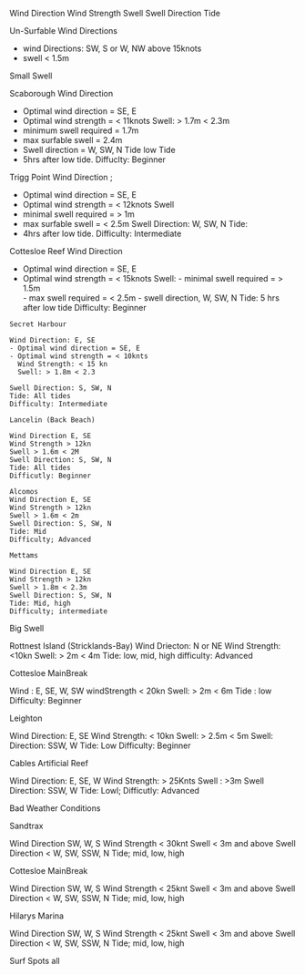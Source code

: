 
Wind Direction 
Wind Strength 
Swell 
Swell Direction 
Tide 

Un-Surfable Wind Directions 
- wind Directions: SW, S or W, NW above 15knots 
- swell < 1.5m 

Small Swell 

   Scaborough 
   Wind Direction
   - Optimal wind direction = SE, E
   - Optimal wind strength = < 11knots
   Swell: > 1.7m < 2.3m
   - minimum swell required = 1.7m 
   - max surfable swell = 2.4m 
   - Swell direction = W, SW, N
   Tide low Tide 
   - 5hrs after low tide.
   Diffuclty: Beginner 

   Trigg Point 
   Wind Direction ;
   - Optimal wind direction = SE, E 
   - Optimal wind strength = < 12knots 
  Swell 
   - minimal swell required = > 1m 
   - max surfable swell = < 2.5m
Swell Direction: W, SW, N
   Tide: 
   - 4hrs after low tide.
   Difficulty: Intermediate  

   Cottesloe Reef 
   Wind Direction 
   - Optimal wind direction = SE, E
   - Optimal wind strength = < 15knots
    Swell: 
    - minimal swell required = > 1.5m   
    - max swell required = < 2.5m
    - swell direction, W, SW, N
    Tide: 5 hrs after low tide 
    Difficulty: Beginner 

    Secret Harbour 

    Wind Direction: E, SE
    - Optimal wind direction = SE, E 
    - Optimal wind strength = < 10knts
      Wind Strength: < 15 kn
      Swell: > 1.8m < 2.3

    Swell Direction: S, SW, N
    Tide: All tides
    Difficulty: Intermediate  

    Lancelin (Back Beach)

    Wind Direction E, SE
    Wind Strength > 12kn
    Swell > 1.6m < 2M
    Swell Direction: S, SW, N
    Tide: All tides 
    Difficutly: Beginner 

    Alcomos 
    Wind Direction E, SE
    Wind Strength > 12kn
    Swell > 1.6m < 2m
    Swell Direction: S, SW, N
    Tide: Mid 
    Difficulty; Advanced 

    Mettams 

    Wind Direction E, SE
    Wind Strength > 12kn
    Swell > 1.8m < 2.3m
    Swell Direction: S, SW, N
    Tide: Mid, high
    Difficulty; intermediate 

Big Swell 

   Rottnest Island (Stricklands-Bay)
   Wind Driecton: N or NE
   Wind Strength: <10kn
   Swell: > 2m < 4m
   Tide: low, mid, high 
   difficulty: Advanced 

   Cottesloe MainBreak

   Wind : E, SE, W, SW
   windStrength < 20kn 
   Swell: > 2m < 6m
   Tide : low 
   Difficulty: Beginner 

   Leighton 

   Wind Direction: E, SE
   Wind Strength: < 10kn
   Swell: > 2.5m < 5m
   Swell: Direction: SSW, W 
   Tide: Low
   Difficulty: Beginner 

  Cables Artificial Reef 

   Wind Direction: E, SE, W
   Wind Strength: > 25Knts 
   Swell : >3m 
   Swell Direction: SSW, W
   Tide: Lowl; 
   Difficutly: Advanced 

   Bad Weather Conditions 

   Sandtrax 

   Wind Direction SW, W, S 
   Wind Strength < 30knt
   Swell < 3m and above
   Swell Direction < W, SW, SSW, N
   Tide; mid, low, high 

   Cottesloe MainBreak 

   Wind Direction SW, W, S 
   Wind Strength < 25knt
   Swell < 3m and above
   Swell Direction < W, SW, SSW, N
   Tide; mid, low, high 

   Hilarys Marina 

   Wind Direction SW, W, S 
   Wind Strength < 25knt
   Swell < 3m and above
   Swell Direction < W, SW, SSW, N
   Tide; mid, low, high 





Surf Spots all 